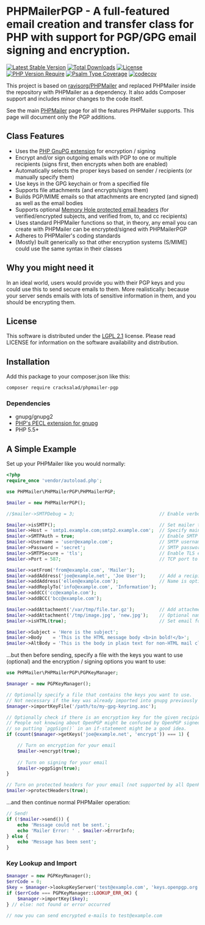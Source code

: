 # PHPMailerPGP - A full-featured email creation and transfer class for PHP with support for PGP/GPG email signing and encryption.

[![Latest Stable Version](https://poser.pugx.org/cracksalad/phpmailer-pgp/v)](https://packagist.org/packages/cracksalad/phpmailer-pgp)
[![Total Downloads](https://poser.pugx.org/cracksalad/phpmailer-pgp/downloads)](https://packagist.org/packages/cracksalad/phpmailer-pgp)
[![License](https://poser.pugx.org/cracksalad/phpmailer-pgp/license)](https://packagist.org/packages/cracksalad/phpmailer-pgp)
[![PHP Version Require](https://poser.pugx.org/cracksalad/phpmailer-pgp/require/php)](https://packagist.org/packages/cracksalad/phpmailer-pgp)
[![Psalm Type Coverage](https://shepherd.dev/github/cracksalad/PHPMailerPGP/coverage.svg)](https://packagist.org/packages/cracksalad/phpmailer-pgp)
[![codecov](https://codecov.io/gh/cracksalad/PHPMailer-PGP/graph/badge.svg?token=FTVJ28D0FT)](https://codecov.io/gh/cracksalad/PHPMailer-PGP)

This project is based on [ravisorg/PHPMailer](https://github.com/ravisorg/PHPMailer) and replaced PHPMailer inside the repository with PHPMailer as a dependency. It also adds Composer support and includes minor changes to the code itself.

See the main [PHPMailer](https://www.github.com/PHPMailer/PHPMailer) page for all the features PHPMailer supports. This page will document only the PGP additions.

## Class Features

- Uses the [PHP GnuPG extension](https://secure.php.net/manual/en/ref.gnupg.php) for encryption / signing
- Encrypt and/or sign outgoing emails with PGP to one or multiple recipients (signs first, then encrypts when both are enabled)
- Automatically selects the proper keys based on sender / recipients (or manually specify them)
- Use keys in the GPG keychain or from a specified file
- Supports file attachments (and encrypts/signs them)
- Builds PGP/MIME emails so that attachments are encrypted (and signed) as well as the email bodies
- Supports optional [Memory Hole protected email headers](https://github.com/autocrypt/memoryhole) (for verified/encrypted subjects, and verified from, to, and cc recipients)
- Uses standard PHPMailer functions so that, in theory, any email you can create with PHPMailer can be encrypted/signed with PHPMailerPGP
- Adheres to PHPMailer's coding standards
- (Mostly) built generically so that other encryption systems (S/MIME) could use the same syntax in their classes

## Why you might need it

In an ideal world, users would provide you with their PGP keys and you could use this to send secure emails to them. More realistically: because your server sends emails with lots of sensitive information in them, and you should be encrypting them.

## License

This software is distributed under the [LGPL 2.1](http://www.gnu.org/licenses/lgpl-2.1.html) license. Please read LICENSE for information on the software availability and distribution.

## Installation

Add this package to your composer.json like this:

```bash
composer require cracksalad/phpmailer-pgp
```

### Dependencies

* gnupg/gnupg2
* [PHP's PECL extension for gnupg](https://pecl.php.net/package/gnupg)
* PHP 5.5+

## A Simple Example

Set up your PHPMailer like you would normally:

```php
<?php
require_once 'vendor/autoload.php';

use PHPMailer\PHPMailerPGP\PHPMailerPGP;

$mailer = new PHPMailerPGP();

//$mailer->SMTPDebug = 3;                               // Enable verbose debug output

$mailer->isSMTP();                                      // Set mailer to use SMTP
$mailer->Host = 'smtp1.example.com;smtp2.example.com';  // Specify main and backup SMTP servers
$mailer->SMTPAuth = true;                               // Enable SMTP authentication
$mailer->Username = 'user@example.com';                 // SMTP username
$mailer->Password = 'secret';                           // SMTP password
$mailer->SMTPSecure = 'tls';                            // Enable TLS encryption, `ssl` also accepted
$mailer->Port = 587;                                    // TCP port to connect to

$mailer->setFrom('from@example.com', 'Mailer');
$mailer->addAddress('joe@example.net', 'Joe User');     // Add a recipient
$mailer->addAddress('ellen@example.com');               // Name is optional
$mailer->addReplyTo('info@example.com', 'Information');
$mailer->addCC('cc@example.com');
$mailer->addBCC('bcc@example.com');

$mailer->addAttachment('/var/tmp/file.tar.gz');         // Add attachments
$mailer->addAttachment('/tmp/image.jpg', 'new.jpg');    // Optional name
$mailer->isHTML(true);                                  // Set email format to HTML

$mailer->Subject = 'Here is the subject';
$mailer->Body    = 'This is the HTML message body <b>in bold!</b>';
$mailer->AltBody = 'This is the body in plain text for non-HTML mail clients';
```

...but then before sending, specify a file with the keys you want to use (optional) and the encryption / signing options you want to use:

```php
use PHPMailer\PHPMailerPGP\PGPKeyManager;

$manager = new PGPKeyManager();

// Optionally specify a file that contains the keys you want to use.
// Not necessary if the key was already imported into gnupg previously (or manually).
$manager->importKeyFile('/path/to/my-gpg-keyring.asc');

// Optionally check if there is an encryption key for the given recipient(s).
// People not knowing about OpenPGP might be confused by OpenPGP signed mails, 
// so putting `pgpSign()` in an if-statement might be a good idea.
if (count($manager->getKeys('joe@example.net', 'encrypt')) === 1) {

    // Turn on encryption for your email
    $mailer->encrypt(true);
    
    // Turn on signing for your email
    $mailer->pgpSign(true);
}

// Turn on protected headers for your email (not supported by all OpenPGP supporting clients)
$mailer->protectHeaders(true);
```

...and then continue normal PHPMailer operation:

```php
// Send!
if (!$mailer->send()) {
    echo 'Message could not be sent.';
    echo 'Mailer Error: ' . $mailer->ErrorInfo;
} else {
    echo 'Message has been sent';
}
```

### Key Lookup and Import

```php
$manager = new PGPKeyManager();
$errCode = 0;
$key = $manager->lookupKeyServer('test@example.com', 'keys.openpgp.org', $errCode);
if ($errCode === PGPKeyManager::LOOKUP_ERR_OK) {
    $manager->importKey($key);
} // else: not found or error occurred

// now you can send encrypted e-mails to test@example.com
```
